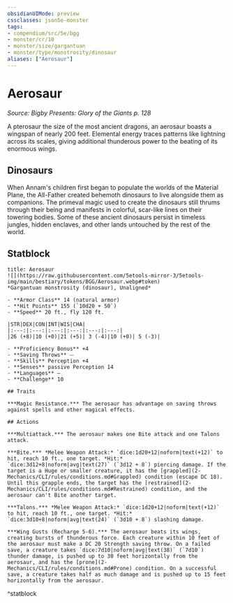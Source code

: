 ```yaml
---
obsidianUIMode: preview
cssclasses: json5e-monster
tags:
- compendium/src/5e/bgg
- monster/cr/10
- monster/size/gargantuan
- monster/type/monstrosity/dinosaur
aliases: ["Aerosaur"]
---
```

# Aerosaur
*Source: Bigby Presents: Glory of the Giants p. 128*  

A pterosaur the size of the most ancient dragons, an aerosaur boasts a wingspan of nearly 200 feet. Elemental energy traces patterns like lightning across its scales, giving additional thunderous power to the beating of its enormous wings.

## Dinosaurs

When Annam's children first began to populate the worlds of the Material Plane, the All-Father created behemoth dinosaurs to live alongside them as companions. The primeval magic used to create the dinosaurs still thrums through their being and manifests in colorful, scar-like lines on their towering bodies. Some of these ancient dinosaurs persist in timeless jungles, hidden enclaves, and other lands untouched by the rest of the world.

## Statblock

```ad-statblock
title: Aerosaur
![](https://raw.githubusercontent.com/5etools-mirror-3/5etools-img/main/bestiary/tokens/BGG/Aerosaur.webp#token)
*Gargantuan monstrosity (dinosaur), Unaligned*

- **Armor Class** 14 (natural armor)
- **Hit Points** 155 (`10d20 + 50`)
- **Speed** 20 ft., fly 120 ft.

|STR|DEX|CON|INT|WIS|CHA|
|:---:|:---:|:---:|:---:|:---:|:---:|
|26 (+8)|10 (+0)|21 (+5)| 3 (-4)|10 (+0)| 5 (-3)|

- **Proficiency Bonus** +4
- **Saving Throws** ⏤
- **Skills** Perception +4
- **Senses** passive Perception 14
- **Languages** —
- **Challenge** 10

## Traits

***Magic Resistance.*** The aerosaur has advantage on saving throws against spells and other magical effects.

## Actions

***Multiattack.*** The aerosaur makes one Bite attack and one Talons attack.

***Bite.*** *Melee Weapon Attack:* `dice:1d20+12|noform|text(+12)` to hit, reach 10 ft., one target. *Hit:* `dice:3d12+8|noform|avg|text(27)` (`3d12 + 8`) piercing damage. If the target is a Huge or smaller creature, it has the [grappled](2-Mechanics/CLI/rules/conditions.md#Grappled) condition (escape DC 18). Until this grapple ends, the target has the [restrained](2-Mechanics/CLI/rules/conditions.md#Restrained) condition, and the aerosaur can't Bite another target.

***Talons.*** *Melee Weapon Attack:* `dice:1d20+12|noform|text(+12)` to hit, reach 10 ft., one target. *Hit:* `dice:3d10+8|noform|avg|text(24)` (`3d10 + 8`) slashing damage.

***Wing Gusts (Recharge 5-6).*** The aerosaur beats its wings, creating bursts of thunderous force. Each creature within 10 feet of the aerosaur must make a DC 20 Strength saving throw. On a failed save, a creature takes `dice:7d10|noform|avg|text(38)` (`7d10`) thunder damage, is pushed up to 30 feet horizontally from the aerosaur, and has the [prone](2-Mechanics/CLI/rules/conditions.md#Prone) condition. On a successful save, a creature takes half as much damage and is pushed up to 15 feet horizontally from the aerosaur.
```
^statblock